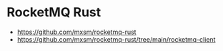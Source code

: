 # RocketMQ Rust
- https://github.com/mxsm/rocketmq-rust
- https://github.com/mxsm/rocketmq-rust/tree/main/rocketmq-client